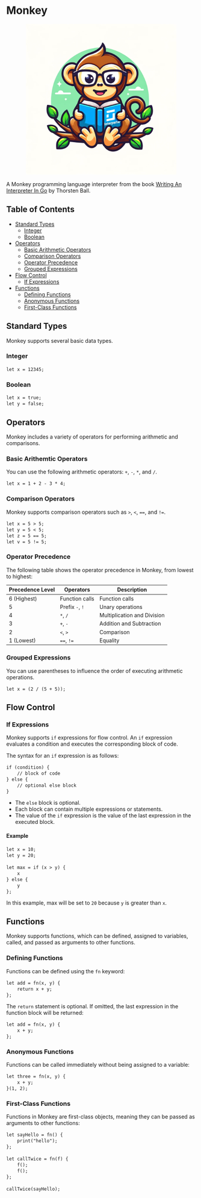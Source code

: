 # Monkey

<p align="center">
    <img src="img/monkey.webp" width="400">
</p>

A Monkey programming language interpreter from the book [Writing An Interpreter In Go](https://interpreterbook.com/) by Thorsten Ball.

## Table of Contents

- [Standard Types](#standard-types)
    - [Integer](#integer)
    - [Boolean](#boolean)
- [Operators](#operators)
    - [Basic Arithmetic Operators](#basic-arithemtic-operators)
    - [Comparison Operators](#comparison-operators)
    - [Operator Precedence](#operator-precedence)
    - [Grouped Expressions](#grouped-expressions)
- [Flow Control](#flow-control)
    - [If Expressions](#if-expressions)
- [Functions](#functions)
    - [Defining Functions](#defining-functions)
    - [Anonymous Functions](#anonymous-functions)
    - [First-Class Functions](#first-class-functions)

## Standard Types

Monkey supports several basic data types.

### Integer

```
let x = 12345;
```

### Boolean

```
let x = true;
let y = false;
```

## Operators

Monkey includes a variety of operators for performing arithmetic and comparisons.

### Basic Arithemtic Operators

You can use the following arithmetic operators: `+`, `-`, `*`, and `/`.

```
let x = 1 + 2 - 3 * 4;
```

### Comparison Operators

Monkey supports comparison operators such as `>`, `<`, `==`, and `!=`.

```
let x = 5 > 5;
let y = 5 < 5;
let z = 5 == 5;
let v = 5 != 5;
```

### Operator Precedence

The following table shows the operator precedence in Monkey, from lowest to highest:

| Precedence Level | Operators       | Description                |
|------------------|-----------------|----------------------------|
| 6 (Highest)      | Function calls  | Function calls             |
| 5                | Prefix `-`, `!` | Unary operations           |
| 4                | `*`, `/`        | Multiplication and Division|
| 3                | `+`, `-`        | Addition and Subtraction   |
| 2                | `<`, `>`        | Comparison                 |
| 1 (Lowest)       | `==`, `!=`      | Equality                   |

### Grouped Expressions

You can use parentheses to influence the order of executing arithmetic operations.

```
let x = (2 / (5 + 5));
```

## Flow Control

### If Expressions

Monkey supports `if` expressions for flow control. An `if` expression evaluates a condition and executes the corresponding block of code.

The syntax for an `if` expression is as follows:

```
if (condition) { 
    // block of code 
} else { 
    // optional else block 
}
```

- The `else` block is optional.
- Each block can contain multiple expressions or statements.
- The value of the `if` expression is the value of the last expression in the executed block.

#### Example

```
let x = 10;
let y = 20;

let max = if (x > y) {
    x
} else {
    y
};
```

In this example, max will be set to `20` because `y` is greater than `x`.

## Functions

Monkey supports functions, which can be defined, assigned to variables, called, and passed as arguments to other functions.

### Defining Functions

Functions can be defined using the `fn` keyword:

```
let add = fn(x, y) {
    return x + y;
};
```

The `return` statement is optional. If omitted, the last expression in the function block will be returned:

```
let add = fn(x, y) {
    x + y;
};
```

### Anonymous Functions

Functions can be called immediately without being assigned to a variable:

```
let three = fn(x, y) { 
    x + y; 
}(1, 2);
```

### First-Class Functions

Functions in Monkey are first-class objects, meaning they can be passed as arguments to other functions:

```
let sayHello = fn() {
    print("hello");
};

let callTwice = fn(f) {
    f();
    f();
};

callTwice(sayHello);
```
